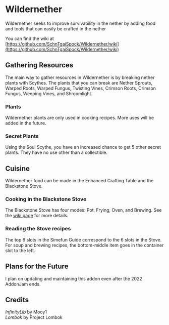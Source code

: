 # Wildernether

Wildernether seeks to improve survivability in the nether by adding food and tools that can easily be crafted in the nether

You can find the wiki at [https://github.com/SchnTgaiSpock/Wildernether/wiki](https://github.com/SchnTgaiSpock/Wildernether/wiki)

## Gathering Resources

The main way to gather resources in Wildernether is by breaking nether plants with Scythes. The plants that you can break are Nether Sprouts, Warped Roots, Warped Fungus, Twisting Vines, Crimson Roots, Crimson Fungus, Weeping Vines, and Shroomlight.

### Plants

Wildernether plants are only used in cooking recipes. More uses will be added in the future.

### Secret Plants

Using the Soul Scythe, you have an increased chance to get 5 other secret plants. They have no use other than a collectible.

## Cuisine

Wildernether food can be made in the Enhanced Crafting Table and the Blackstone Stove.

### Cooking in the Blackstone Stove

The Blackstone Stove has four modes: Pot, Frying, Oven, and Brewing. See the [wiki page](https://github.com/SchnTgaiSpock/Wildernether/wiki/Blackstone-Stove) for more details.

### Reading the Stove recipes

The top 6 slots in the Simefun Guide correspond to the 6 slots in the Stove. For soup and brewing recipes, the bottom-middle item goes in the container slot to the left.

## Plans for the Future

I plan on updating and maintaining this addon even after the 2022 AddonJam ends.

## Credits

*InfinityLib* by Mooy1\
*Lombok* by Project Lombok
